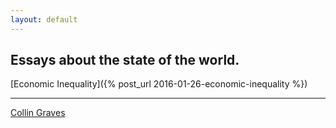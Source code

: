 ```yaml
---
layout: default
---
```


## Essays about the state of the world.

[Economic Inequality]({% post_url 2016-01-26-economic-inequality %})
<hr>

[Collin Graves](https://github.com/CollinGraves)
